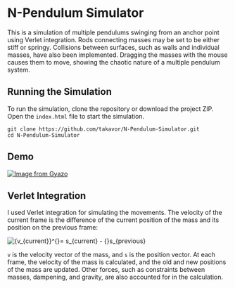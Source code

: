 # N-Pendulum Simulator

This is a simulation of multiple pendulums swinging from an anchor point using Verlet integration. Rods connecting masses may be set to be either stiff or springy. Collisions between surfaces, such as walls and individual masses, have also been implemented. Dragging the masses with the mouse causes them to move, showing the chaotic nature of a multiple pendulum system.

## Running the Simulation

To run the simulation, clone the repository or download the project ZIP. Open the `index.html` file to start the simulation.
```linux
git clone https://github.com/takavor/N-Pendulum-Simulator.git
cd N-Pendulum-Simulator
```

## Demo
[![Image from Gyazo](https://i.gyazo.com/0090d223e6bda6badf922a40432c4699.gif)](https://gyazo.com/0090d223e6bda6badf922a40432c4699)


## Verlet Integration

I used Verlet integration for simulating the movements. The velocity of the current frame is the difference of the current position of the mass and its position on the previous frame:

<img src="https://latex.codecogs.com/svg.image?{v_{current}}^{}=&space;s_{current}&space;-&space;{}s_{previous}" title="{v_{current}}^{}= s_{current} - {}s_{previous}" />

`v` is the velocity vector of the mass, and `s` is the position vector. At each frame, the velocity of the mass is calculated, and the old and new positions of the mass are updated. Other forces, such as constraints between masses, dampening, and gravity, are also accounted for in the calculation. 

